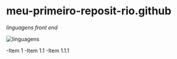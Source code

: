 # meu-primeiro-reposit-rio.github

*linguagens front end*

![linguagens](https://skillicons.dev/icons?i=js,html,css,react)



-Item 1
  -Item 1.1
   -Item 1.1.1
   
